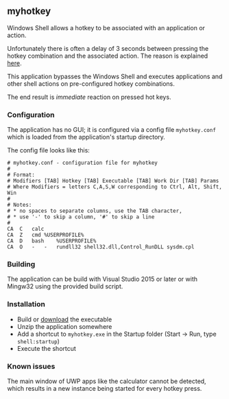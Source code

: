 ## myhotkey

Windows Shell allows a hotkey to be associated with an application or action.

Unfortunately there is often a delay of 3 seconds between pressing the hotkey combination and the associated action.
The reason is explained [here](https://devblogs.microsoft.com/oldnewthing/?p=7723).

This application bypasses the Windows Shell and executes applications and other shell actions on pre-configured hotkey combinations.

The end result is *immediate* reaction on pressed hot keys.

### Configuration

The application has no GUI; it is configured via a config file `myhotkey.conf` which is loaded from the application's startup directory.

The config file looks like this:

```
# myhotkey.conf - configuration file for myhotkey
#
# Format:
# Modifiers [TAB] Hotkey [TAB] Executable [TAB] Work Dir [TAB] Params
# Where Modifiers = letters C,A,S,W corresponding to Ctrl, Alt, Shift, Win
#
# Notes:
# * no spaces to separate columns, use the TAB character,
# * use '-' to skip a column, '#' to skip a line
#
CA	C	calc
CA	Z	cmd	%USERPROFILE%
CA	D	bash	%USERPROFILE%
CA	O	-	-	rundll32 shell32.dll,Control_RunDLL sysdm.cpl
```

### Building

The application can be build with Visual Studio 2015 or later or with Mingw32 using the provided build script.

### Installation

* Build or [download](https://github.com/rustyx/myhotkey/releases) the executable
* Unzip the application somewhere
* Add a shortcut to `myhotkey.exe` in the Startup folder (Start -> Run, type `shell:startup`)
* Execute the shortcut

### Known issues

The main window of UWP apps like the calculator cannot be detected, which results in a new instance being started for every hotkey press.
